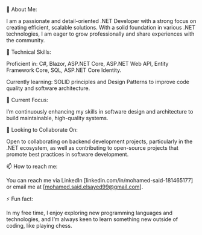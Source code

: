 👀 About Me:

I am a passionate and detail-oriented .NET Developer with a strong focus on creating efficient, scalable solutions. 
With a solid foundation in various .NET technologies, I am eager to grow professionally and share experiences with the community.

🔧 Technical Skills:

Proficient in: C#, Blazor, ASP.NET Core, ASP.NET Web API, Entity Framework Core, SQL, ASP.NET Core Identity.

Currently learning: SOLID principles and Design Patterns to improve code quality and software architecture.

🌱 Current Focus:

I’m continuously enhancing my skills in software design and architecture to build maintainable, high-quality systems.

🤝 Looking to Collaborate On:

Open to collaborating on backend development projects, particularly in the .NET ecosystem, as well as contributing to open-source projects that promote best practices in software development.

📫 How to reach me:

You can reach me via LinkedIn [linkedin.com/in/mohamed-said-181465177] or email me at [mohamed.said.elsayed99@gmail.com].

⚡ Fun fact:

In my free time, I enjoy exploring new programming languages and technologies, and I’m always keen to learn something new outside of coding, like playing chess.

<!---
MohamedSaidEl-Sayed/MohamedSaidEl-Sayed is a ✨ special ✨ repository because its `README.md` (this file) appears on your GitHub profile.
You can click the Preview link to take a look at your changes.
--->
